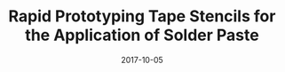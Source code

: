 ---
title: "Rapid Prototyping Tape Stencils for the Application of Solder Paste"
collection: publications
permalink: /publication/2017-10-05-Package_1
date: 2017-10-05
venue: 'International Symposium on Microelectronics Packaging'
citation: 'Yang, M.X., Dowling, K., Senesky, D., and Wong, H.-S.P., “Rapid Prototyping Tape Stencils for the Application of Solder Paste”, presented at the International Symposium on Microelectronics: Fall 2017, Vol. 2017, 1, pp. 000652-00065'
---